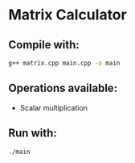 
Matrix Calculator
================================


Compile with:
-----------------------------------

```bash
g++ matrix.cpp main.cpp -o main
```


Operations available:
-----------------------------------

* Scalar multiplication


Run with:
-----------------------------------

```bash
./main
```


